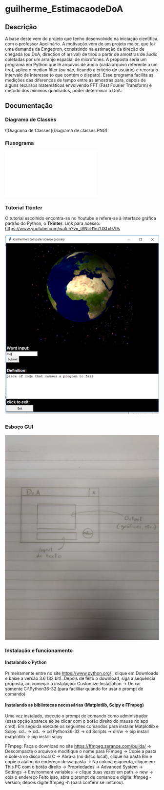 # guilherme_EstimacaodeDoA

## Descrição
A base deste vem do projeto que tenho desenvolvido na iniciação científica, com o professor Apolinário. A motivação vem de um projeto maior, que foi uma demanda da Emgepron, consistindo na estimação da direção de chegada (ou DoA, direction of arrival) de tiros a partir de amostras de áudio coletadas por um arranjo espacial de microfones. A proposta seria um programa em Python que lê arquivos de áudio (cada arquivo referente a um tiro), aplica o median filter  (ou não, ficando a critério do usuário) e recorta o intervalo de interesse (o que contém o disparo). Esse programa facilita as medições das diferenças de tempo entre as amostras para, depois de alguns recursos matemáticos envolvendo FFT (Fast Fourier Transform) e método dos mínimos quadrados, poder determinar a  DoA.

## Documentação

### Diagrama de Classes
![Diagrama de Classes](Diagrama de classes.PNG)

### Fluxograma
![Fluxograma](Fluxograma.pdf)

### Tutorial Tkinter
O tutorial escolhido encontra-se no Youtube e refere-se à interface gráfica padrão do Python, o **Tkinter**. Link para acesso: https://www.youtube.com/watch?v=_lSNIrR1nZU&t=970s

![Tutorial GUI](GUItutorial.png)

### Esboço GUI
![Esboço GUI](GUI.png)

### Instalação e funcionamento

#### Instalando o Python
Primeiramente entre no site https://www.python.org/ , clique em Downloads e baixe a versão 3.6 (32 bit). Depois de feito o download, siga a sequência proposta, ao começar a instalação:
Customize Installation -> Deixar somente C:\Python36-32 (para facilitar quando for usar o prompt de comando)

#### Instalando as bibliotecas necessárias (Matplotlib, Scipy e FFmpeg)
Uma vez instalado, execute o prompt de comando como administrador (essa opção aparece ao se clicar com o botão direito do mause no app cmd). Em seguida execute os seguintes comandos para instalar Matplotlib e Scipy:
cd.. -> cd.. -> cd Python36-32 -> cd Scripts -> dir/w -> pip install matplotlib -> pip install scipy

FFmpeg: Faça o download no site https://ffmpeg.zeranoe.com/builds/ -> Descompacte o arquivo e modifique o nome para FFmpeg -> Copie a pasta e cole-a no disco local C -> Abra-a (no disco local), clique na pasta Bin e copie o atalho do endereço dessa pasta -> Na coluna esquerda, clique em This PC com o botão direito -> Propriedades -> Advanced System -> Settings -> Environment variables -> clique duas vezes em path -> new -> cola o endereço
Feito isso, abra o prompt de comando e digite: ffmpeg -version; depois digite ffmpeg -h (para conferir se instalou).
